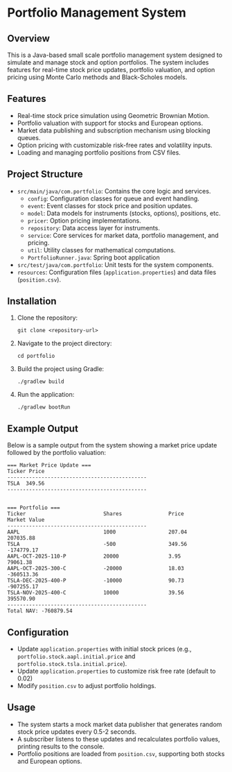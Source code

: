 # Portfolio Management System

## Overview
This is a Java-based small scale portfolio management system designed to simulate and manage stock and option portfolios. The system includes features for real-time stock price updates, portfolio valuation, and option pricing using Monte Carlo methods and Black-Scholes models.

## Features
- Real-time stock price simulation using Geometric Brownian Motion.
- Portfolio valuation with support for stocks and European options.
- Market data publishing and subscription mechanism using blocking queues.
- Option pricing with customizable risk-free rates and volatility inputs.
- Loading and managing portfolio positions from CSV files.

## Project Structure
- `src/main/java/com.portfolio`: Contains the core logic and services.
  - `config`: Configuration classes for queue and event handling.
  - `event`: Event classes for stock price and position updates.
  - `model`: Data models for instruments (stocks, options), positions, etc.
  - `pricer`: Option pricing implementations.
  - `repository`: Data access layer for instruments.
  - `service`: Core services for market data, portfolio management, and pricing.
  - `util`: Utility classes for mathematical computations.
  - `PortfolioRunner.java`: Spring boot application
- `src/test/java/com.portfolio`: Unit tests for the system components.
- `resources`: Configuration files (`application.properties`) and data files (`position.csv`).

## Installation
1. Clone the repository:
   ```
   git clone <repository-url>
   ```
2. Navigate to the project directory:
   ```
   cd portfolio
   ```
3. Build the project using Gradle:
   ```
   ./gradlew build
   ```
4. Run the application:
   ```
   ./gradlew bootRun
   ```
## Example Output
Below is a sample output from the system showing a market price update followed by the portfolio valuation:

```
=== Market Price Update ===
Ticker Price 
---------------------------------------------
TSLA  349.56
---------------------------------------------


=== Portfolio ===
Ticker                         Shares               Price                          Market Value                  
---------------------------------------------
AAPL                           1000                 207.04                         207035.88                     
TSLA                           -500                 349.56                         -174779.17                    
AAPL-OCT-2025-110-P            20000                3.95                           79061.38                      
AAPL-OCT-2025-300-C            -20000               18.03                          -360513.36                    
TSLA-DEC-2025-400-P            -10000               90.73                          -907255.17                    
TSLA-NOV-2025-400-C            10000                39.56                          395570.90                     
---------------------------------------------
Total NAV: -760879.54
```


## Configuration
- Update `application.properties` with initial stock prices (e.g., `portfolio.stock.aapl.initial.price` and `portfolio.stock.tsla.initial.price`).
- Update `application.properties` to customize risk free rate (default to 0.02)
- Modify `position.csv` to adjust portfolio holdings.

## Usage
- The system starts a mock market data publisher that generates random stock price updates every 0.5-2 seconds.
- A subscriber listens to these updates and recalculates portfolio values, printing results to the console.
- Portfolio positions are loaded from `position.csv`, supporting both stocks and European options.
